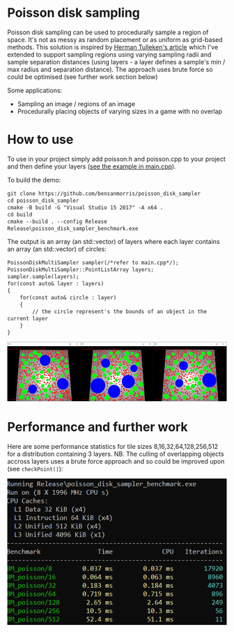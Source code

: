 # Poisson disk sampling

Poisson disk sampling can be used to procedurally sample a region of space. It's not as messy as random placement or as uniform as grid-based methods. This solution is inspired by [Herman Tulleken's article](http://devmag.org.za/2009/05/03/poisson-disk-sampling/) which I've extended to support sampling regions using varying sampling radii and sample separation distances (using layers - a layer defines a sample's min / max radius and separation distance). The approach uses brute force so could be optimised (see further work section below)

Some applications:

- Sampling an image / regions of an image
- Procedurally placing objects of varying sizes in a game with no overlap

# How to use

To use in your project simply add poisson.h and poisson.cpp to your project and then define your layers ([see the example in main.cpp](main.cpp)).

To build the demo:

```
git clone https://github.com/bensanmorris/poisson_disk_sampler
cd poisson_disk_sampler
cmake -B build -G "Visual Studio 15 2017" -A x64 .
cd build
cmake --build . --config Release
Release\poisson_disk_sampler_benchmark.exe
```

The output is an array (an std::vector<PointList>) of layers where each layer contains an array (an std::vector<Circle>) of circles:

```
PoissonDiskMultiSampler sampler(/*refer to main.cpp*/);
PoissonDiskMultiSampler::PointListArray layers;
sampler.sample(layers);
for(const auto& layer : layers)
{
    for(const auto& circle : layer)
    {
        // the circle represent's the bounds of an object in the current layer
    }
}
```

![](example.png)

# Performance and further work

Here are some performance statistics for tile sizes 8,16,32,64,128,256,512 for a distribution containing 3 layers. NB. The culling of overlapping objects accross layers uses a brute force approach and so could be improved upon (see ```checkPoint()```):

![](stats.png)
